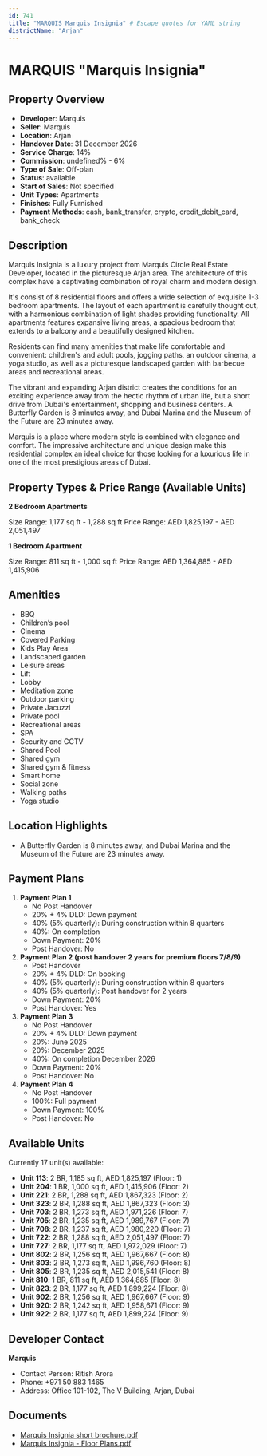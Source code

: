 ```yaml
---
id: 741
title: "MARQUIS Marquis Insignia" # Escape quotes for YAML string
districtName: "Arjan"
---
```


# MARQUIS "Marquis Insignia"

## Property Overview
- **Developer**: Marquis
- **Seller**: Marquis
- **Location**: Arjan
- **Handover Date**: 31 December 2026
- **Service Charge**: 14%
- **Commission**: undefined% - 6%
- **Type of Sale**: Off-plan
- **Status**: available
- **Start of Sales**: Not specified
- **Unit Types**: Apartments
- **Finishes**: Fully Furnished
- **Payment Methods**: cash, bank_transfer, crypto, credit_debit_card, bank_check

## Description
Marquis Insignia is a luxury project from Marquis Circle Real Estate Developer, located in the picturesque Arjan area. The architecture of this complex have a captivating combination of royal charm and modern design.

It's consist of 8 residential floors and offers a wide selection of exquisite 1-3 bedroom apartments. The layout of each apartment is carefully thought out, with a harmonious combination of light shades providing functionality. All apartments features expansive living areas, a spacious bedroom that extends to a balcony and a beautifully designed kitchen.

Residents can find many amenities that make life comfortable and convenient: children's and adult pools, jogging paths, an outdoor cinema, a yoga studio, as well as a picturesque landscaped garden with barbecue areas and recreational areas. 

The vibrant and expanding Arjan district creates the conditions for an exciting experience away from the hectic rhythm of urban life, but a short drive from Dubai's entertainment, shopping and business centers. A Butterfly Garden is 8 minutes away, and Dubai Marina and the Museum of the Future are 23 minutes away.

Marquis is a place where modern style is combined with elegance and comfort. The impressive architecture and unique design make this residential complex an ideal choice for those looking for a luxurious life in one of the most prestigious areas of Dubai.

## Property Types & Price Range (Available Units)
**2 Bedroom Apartments**

Size Range: 1,177 sq ft - 1,288 sq ft
Price Range: AED 1,825,197 - AED 2,051,497

**1 Bedroom Apartment**

Size Range: 811 sq ft - 1,000 sq ft
Price Range: AED 1,364,885 - AED 1,415,906

## Amenities
- BBQ
- Children’s pool
- Cinema
- Covered Parking
- Kids Play Area
- Landscaped garden
- Leisure areas
- Lift
- Lobby
- Meditation zone
- Outdoor parking
- Private Jacuzzi
- Private pool
- Recreational areas
- SPA
- Security and CCTV
- Shared Pool
- Shared gym
- Shared gym & fitness
- Smart home
- Social zone
- Walking paths
- Yoga studio

## Location Highlights
- A Butterfly Garden is 8 minutes away, and Dubai Marina and the Museum of the Future are 23 minutes away.

## Payment Plans
1. **Payment Plan 1**
   - No Post Handover
   - 20% + 4% DLD: Down payment
   - 40% (5% quarterly): During construction within 8 quarters
   - 40%: On completion
   - Down Payment: 20%
   - Post Handover: No
2. **Payment Plan 2 (post handover 2 years for premium floors 7/8/9)**
   - Post Handover
   - 20% + 4% DLD: On booking
   - 40% (5% quarterly): During construction within 8 quarters
   - 40% (5% quarterly): Post handover for 2 years
   - Down Payment: 20%
   - Post Handover: Yes
3. **Payment Plan 3**
   - No Post Handover
   - 20% + 4% DLD: Down payment
   - 20%: June 2025
   - 20%: December 2025
   - 40%: On completion December 2026
   - Down Payment: 20%
   - Post Handover: No
4. **Payment Plan 4**
   - No Post Handover
   - 100%: Full payment
   - Down Payment: 100%
   - Post Handover: No

## Available Units
Currently 17 unit(s) available:
- **Unit 113**: 2 BR, 1,185 sq ft, AED 1,825,197 (Floor: 1)
- **Unit 204**: 1 BR, 1,000 sq ft, AED 1,415,906 (Floor: 2)
- **Unit 221**: 2 BR, 1,288 sq ft, AED 1,867,323 (Floor: 2)
- **Unit 323**: 2 BR, 1,288 sq ft, AED 1,867,323 (Floor: 3)
- **Unit 703**: 2 BR, 1,273 sq ft, AED 1,971,226 (Floor: 7)
- **Unit 705**: 2 BR, 1,235 sq ft, AED 1,989,767 (Floor: 7)
- **Unit 708**: 2 BR, 1,237 sq ft, AED 1,980,220 (Floor: 7)
- **Unit 722**: 2 BR, 1,288 sq ft, AED 2,051,497 (Floor: 7)
- **Unit 727**: 2 BR, 1,177 sq ft, AED 1,972,029 (Floor: 7)
- **Unit 802**: 2 BR, 1,256 sq ft, AED 1,967,667 (Floor: 8)
- **Unit 803**: 2 BR, 1,273 sq ft, AED 1,996,760 (Floor: 8)
- **Unit 805**: 2 BR, 1,235 sq ft, AED 2,015,541 (Floor: 8)
- **Unit 810**: 1 BR, 811 sq ft, AED 1,364,885 (Floor: 8)
- **Unit 823**: 2 BR, 1,177 sq ft, AED 1,899,224 (Floor: 8)
- **Unit 902**: 2 BR, 1,256 sq ft, AED 1,967,667 (Floor: 9)
- **Unit 920**: 2 BR, 1,242 sq ft, AED 1,958,671 (Floor: 9)
- **Unit 922**: 2 BR, 1,177 sq ft, AED 1,899,224 (Floor: 9)

## Developer Contact
**Marquis**
- Contact Person: Ritish Arora
- Phone: +971 50 883 1465
- Address: Office 101-102, The V Building, Arjan, Dubai

## Documents
- [Marquis Insignia short brochure.pdf](https://cdn.geniemap.net/2024/01/18/wPS1UKxJiqXVuI6657gHbITrSbQHUxrQqZnDyqcs.pdf)
- [Marquis Insignia - Floor Plans.pdf](https://cdn.geniemap.net/2024/01/18/YBx5Mor58UbfUKWi5GceoHz8RAQW1JN4vag6QK4Q.pdf)

